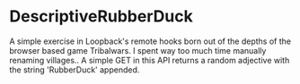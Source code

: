 # DescriptiveRubberDuck 

A simple exercise in Loopback's remote hooks born out of the depths of the browser based game Tribalwars. I spent way too much time manually renaming villages.. A simple GET in this API returns a random adjective with the string 'RubberDuck' appended. 
